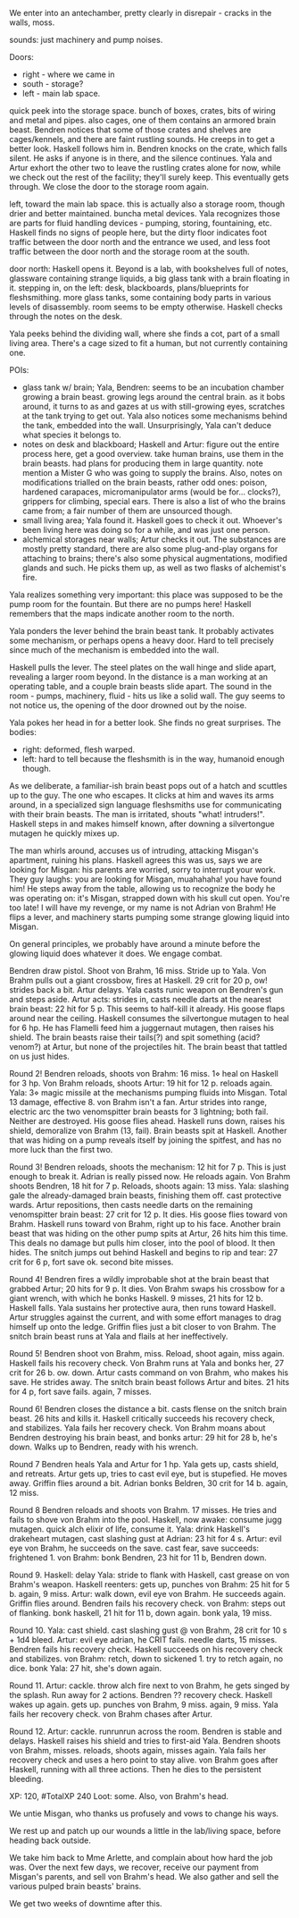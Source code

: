 We enter into an antechamber, pretty clearly in disrepair - cracks in the walls, moss.

sounds: just machinery and pump noises.

Doors:
- right - where we came in
- south - storage?
- left - main lab space.

quick peek into the storage space. bunch of boxes, crates, bits of wiring and metal and pipes. also cages, one of them contains an armored brain beast.
Bendren notices that some of those crates and shelves are cages/kennels, and there are faint rustling sounds. He creeps in to get a better look. Haskell follows him in.
Bendren knocks on the crate, which falls silent. He asks if anyone is in there, and the silence continues.
Yala and Artur exhort the other two to leave the rustling crates alone for now, while we check out the rest of the facility; they'll surely keep. This eventually gets through. We close the door to the storage room again.

left, toward the main lab space. this is actually also a storage room, though drier and better maintained. buncha metal devices. Yala recognizes those are parts for fluid handling devices - pumping, storing, fountaining, etc.
Haskell finds no signs of people here, but the dirty floor indicates foot traffic between the door north and the entrance we used, and less foot traffic between the door north and the storage room at the south.

door north: Haskell opens it. Beyond is a lab, with bookshelves full of notes, glassware containing strange liquids, a big glass tank with a brain floating in it. stepping in, on the left: desk, blackboards, plans/blueprints for fleshsmithing. more glass tanks, some containing body parts in various levels of disassembly. room seems to be empty otherwise.
Haskell checks through the notes on the desk.

Yala peeks behind the dividing wall, where she finds a cot, part of a small living area. There's a cage sized to fit a human, but not currently containing one.

POIs:
- glass tank w/ brain; Yala, Bendren: seems to be an incubation chamber growing a brain beast. growing legs around the central brain. as it bobs around, it turns to as and gazes at us with still-growing eyes, scratches at the tank trying to get out. Yala also notices some mechanisms behind the tank, embedded into the wall. Unsurprisingly, Yala can't deduce what species it belongs to. 
- notes on desk and blackboard; Haskell and Artur: figure out the entire process here, get a good overview. take human brains, use them in the brain beasts. had plans for producing them in large quantity. note mention a Mister G who was going to supply the brains. Also, notes on modifications trialled on the brain beasts, rather odd ones: poison, hardened carapaces, micromanipulator arms (would be for... clocks?), grippers for climbing, special ears. There is also a list of who the brains came from; a fair number of them are unsourced though.
- small living area; Yala found it. Haskell goes to check it out. Whoever's been living here was doing so for a while, and was just one person.
- alchemical storages near walls; Artur checks it out. The substances are mostly pretty standard, there are also some plug-and-play organs for attaching to brains; there's also some physical augmentations, modified glands and such. He picks them up, as well as two flasks of alchemist's fire.

Yala realizes something very important: this place was supposed to be the pump room for the fountain. But there are no pumps here! Haskell remembers that the maps indicate another room to the north.

Yala ponders the lever behind the brain beast tank. It probably activates some mechanism, or perhaps opens a heavy door. Hard to tell precisely since much of the mechanism is embedded into the wall.

Haskell pulls the lever. The steel plates on the wall hinge and slide apart, revealing a larger room beyond. In the distance is a man working at an operating table, and a couple brain beasts slide apart. The sound in the room - pumps, machinery, fluid - hits us like a solid wall. The guy seems to not notice us, the opening of the door drowned out by the noise.

Yala pokes her head in for a better look. She finds no great surprises. The bodies:
- right: deformed, flesh warped.
- left: hard to tell because the fleshsmith is in the way, humanoid enough though.

As we deliberate, a familiar-ish brain beast pops out of a hatch and scuttles up to the guy. The one who escapes. It clicks at him and waves its arms around, in a specialized sign language fleshsmiths use for communicating with their brain beasts. The man is irritated, shouts "what! intruders!".
Haskell steps in and makes himself known, after downing a silvertongue mutagen he quickly mixes up.

The man whirls around, accuses us of intruding, attacking Misgan's apartment, ruining his plans. Haskell agrees this was us, says we are looking for Misgan: his parents are worried, sorry to interrupt your work.
They guy laughs: you are looking for Misgan, muahahaha! you have found him! He steps away from the table, allowing us to recognize the body he was operating on: it's Misgan, strapped down with his skull cut open. You're too late! I will have my revenge, or my name is not Adrian von Brahm! He flips a lever, and machinery starts pumping some strange glowing liquid into Misgan.

On general principles, we probably have around a minute before the glowing liquid does whatever it does. We engage combat.

Bendren draw pistol. Shoot von Brahm, 16 miss. Stride up to Yala.
Von Brahm pulls out a giant crossbow, fires at Haskell. 29 crit for 20 p, ow! strides back a bit.
Artur delays.
Yala casts runic weapon on Bendren's gun and steps aside.
Artur acts: strides in, casts needle darts at the nearest brain beast: 22 hit for 5 p. This seems to half-kill it already. His goose flaps around near the ceiling.
Haskell consumes the silvertongue mutagen to heal for 6 hp. He has Flamelli feed him a juggernaut mutagen, then raises his shield.
The brain beasts raise their tails(?) and spit something (acid? venom?) at Artur, but none of the projectiles hit. The brain beast that tattled on us just hides.

Round 2!
Bendren reloads, shoots von Brahm: 16 miss. 1⋄ heal on Haskell for 3 hp.
Von Brahm reloads, shoots Artur: 19 hit for 12 p. reloads again.
Yala: 3⋄ magic missile at the mechanisms pumping fluids into Misgan. Total 13 damage, effective 8. von Brahm isn't a fan.
Artur strides into range, electric arc the two venomspitter brain beasts for 3 lightning; both fail. Neither are destroyed. His goose flies ahead.
Haskell runs down, raises his shield, demoralize von Brahm (13, fail).
Brain beasts spit at Haskell. Another that was hiding on a pump reveals itself by joining the spitfest, and has no more luck than the first two.

Round 3!
Bendren reloads, shoots the mechanism: 12 hit for 7 p. This is just enough to break it. Adrian is really pissed now. He reloads again.
Von Brahm shoots Bendren, 18 hit for 7 p. Reloads, shoots again: 13 miss.
Yala: slashing gale the already-damaged brain beasts, finishing them off. cast protective wards.
Artur repositions, then casts needle darts on the remaining venomspitter brain beast: 27 crit for 12 p. It dies. His goose flies toward von Brahm.
Haskell runs toward von Brahm, right up to his face.
Another brain beast that was hiding on the other pump spits at Artur, 26 hits him this time. This deals no damage but pulls him closer, into the pool of blood. It then hides. The snitch jumps out behind Haskell and begins to rip and tear: 27 crit for 6 p, fort save ok. second bite misses.

Round 4!
Bendren fires a wildly improbable shot at the brain beast that grabbed Artur; 20 hits for 9 p. It dies.
Von Brahm swaps his crossbow for a giant wrench, with which he bonks Haskell. 9 misses, 21 hits for 12 b. Haskell falls.
Yala sustains her protective aura, then runs toward Haskell.
Artur struggles against the current, and with some effort manages to drag himself up onto the ledge. Griffin flies just a bit closer to von Brahm.
The snitch brain beast runs at Yala and flails at her ineffectively.

Round 5!
Bendren shoot von Brahm, miss. Reload, shoot again, miss again.
Haskell fails his recovery check.
Von Brahm runs at Yala and bonks her, 27 crit for 26 b. ow. down.
Artur casts command on von Brahm, who makes his save. He strides away.
The snitch brain beast follows Artur and bites. 21 hits for 4 p, fort save fails. again, 7 misses.

Round 6!
Bendren closes the distance a bit. casts flense on the snitch brain beast. 26 hits and kills it.
Haskell critically succeeds his recovery check, and stabilizes.
Yala fails her recovery check.
Von Brahm moans about Bendren destroying his brain beast, and bonks artur: 29 hit for 28 b, he's down. Walks up to Bendren, ready with his wrench.

Round 7
Bendren heals Yala and Artur for 1 hp.
Yala gets up, casts shield, and retreats.
Artur gets up, tries to cast evil eye, but is stupefied. He moves away. Griffin flies around a bit.
Adrian bonks Beldren, 30 crit for 14 b. again, 12 miss.

Round 8
Bendren reloads and shoots von Brahm. 17 misses. He tries and fails to shove von Brahm into the pool.
Haskell, now awake: consume jugg mutagen. quick alch elixir of life, consume it.
Yala: drink Haskell's drakeheart mutagen, cast slashing gust at Adrian: 23 hit for 4 s.
Artur: evil eye von Brahm, he succeeds on the save. cast fear, save succeeds: frightened 1.
von Brahm: bonk Bendren, 23 hit for 11 b, Bendren down.

Round 9.
Haskell: delay
Yala: stride to flank with Haskell, cast grease on von Brahm's weapon.
Haskell reenters: gets up, punches von Brahm: 25 hit for 5 b. again, 9 miss.
Artur: walk down, evil eye von Brahm. He succeeds again. Griffin flies around.
Bendren fails his recovery check.
von Brahm: steps out of flanking. bonk haskell, 21 hit for 11 b, down again. bonk yala, 19 miss.

Round 10.
Yala: cast shield. cast slashing gust @ von Brahm, 28 crit for 10 s + 1d4 bleed.
Artur: evil eye adrian, he CRIT fails. needle darts, 15 misses.
Bendren fails his recovery check.
Haskell succeeds on his recovery check and stabilizes.
von Brahm: retch, down to sickened 1. try to retch again, no dice. bonk Yala: 27 hit, she's down again. 

Round 11.
Artur: cackle. throw alch fire next to von Brahm, he gets singed by the splash. Run away for 2 actions.
Bendren ?? recovery check.
Haskell wakes up again. gets up. punches von Brahm, 9 miss. again, 9 miss.
Yala fails her recovery check.
von Brahm chases after Artur.

Round 12.
Artur: cackle. runrunrun across the room.
Bendren is stable and delays.
Haskell raises his shield and tries to first-aid Yala.
Bendren shoots von Brahm, misses. reloads, shoots again, misses again.
Yala fails her recovery check and uses a hero point to stay alive.
von Brahm goes after Haskell, running with all three actions. Then he dies to the persistent bleeding.

XP: 120, #TotalXP 240
Loot: some. Also, von Brahm's head.

We untie Misgan, who thanks us profusely and vows to change his ways.

We rest up and patch up our wounds a little in the lab/living space, before heading back outside.

We take him back to Mme Arlette, and complain about how hard the job was. Over the next few days, we recover, receive our payment from Misgan's parents, and sell von Brahm's head. We also gather and sell the various pulped brain beasts' brains.

We get two weeks of downtime after this.